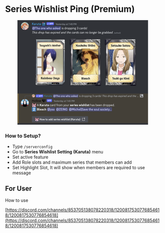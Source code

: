 # Series Wishlist Ping (Premium)

<figure><img src="../.gitbook/assets/image (21).png" alt=""><figcaption></figcaption></figure>

### **How to Setup?** <a href="#how-to-setup" id="how-to-setup"></a>

* Type `/serverconfig`
* Go to **Series Wishlist Setting (Karuta)** menu
* Set active feature
* Add Role slots and maximum series that members can add
* Set Highlight Slot, It will show when members are required to use message



## **For  User**

How to use

[https://discord.com/channels/853705138078220318/1200817530776854618/1200817530776854618](https://discord.com/channels/853705138078220318/1200817530776854618/1200817530776854618)
